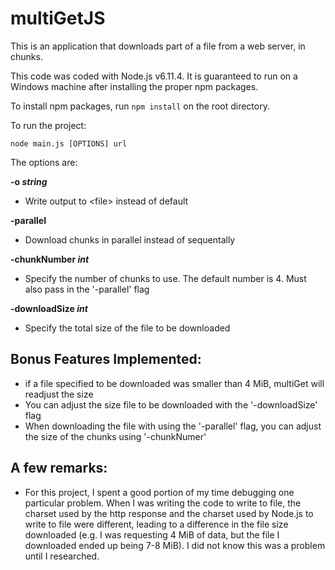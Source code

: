 # multiGetJS

This is an application that downloads part of a file from a web server, in chunks.

This code was coded with Node.js v6.11.4. It is guaranteed to run on a Windows machine after installing the proper npm packages.

To install npm packages, run `npm install` on the root directory.
	
To run the project:

```
node main.js [OPTIONS] url
```

The options are:

__-o *string*__
- Write output to \<file\> instead of default

__-parallel__
- Download chunks in parallel instead of sequentally

__-chunkNumber *int*__
- Specify the number of chunks to use. The default number is 4. Must also pass in the '-parallel' flag

__-downloadSize *int*__
- Specify the total size of the file to be downloaded

## Bonus Features Implemented:
- if a file specified to be downloaded was smaller than 4 MiB, multiGet will readjust the size
- You can adjust the size file to be downloaded with the '-downloadSize' flag
- When downloading the file with using the '-parallel' flag, you can adjust the size of the chunks using '-chunkNumer'


## A few remarks:
- For this project, I spent a good portion of my time debugging one particular problem. When I was writing the code to write to file, the charset used by the http response and the charset used by Node.js to write to file were different, leading to a difference in the file size downloaded (e.g. I was requesting 4 MiB of data, but the file I downloaded ended up being 7-8 MiB). I did not know this was a problem until I researched.
